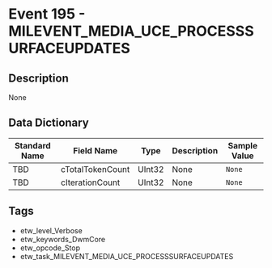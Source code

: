 # Event 195 - MILEVENT_MEDIA_UCE_PROCESSSURFACEUPDATES

## Description
None

## Data Dictionary
|Standard Name|Field Name|Type|Description|Sample Value|
|---|---|---|---|---|
|TBD|cTotalTokenCount|UInt32|None|`None`|
|TBD|cIterationCount|UInt32|None|`None`|

## Tags
* etw_level_Verbose
* etw_keywords_DwmCore
* etw_opcode_Stop
* etw_task_MILEVENT_MEDIA_UCE_PROCESSSURFACEUPDATES